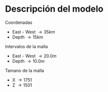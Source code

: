 # Descripción del modelo
Coordenadas
- East - West $\to 35 km$
- Depth $\to 15 km$

Intervalos de la malla
- East - West $\to 20.0m$
- Depth $\to 10.0m$

Tamano de la malla
- X $\to 1751$
- Z $\to 1501$
